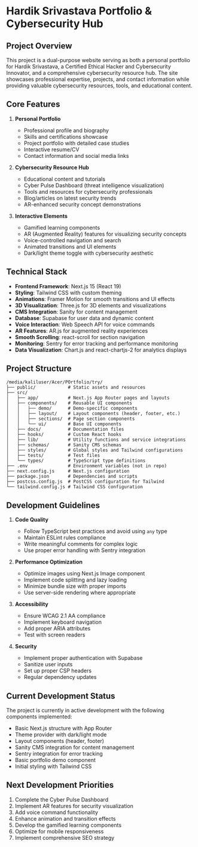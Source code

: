# Hardik Srivastava Portfolio & Cybersecurity Hub

## Project Overview
This project is a dual-purpose website serving as both a personal portfolio for Hardik Srivastava, a Certified Ethical Hacker and Cybersecurity Innovator, and a comprehensive cybersecurity resource hub. The site showcases professional expertise, projects, and contact information while providing valuable cybersecurity resources, tools, and educational content.

## Core Features

1. **Personal Portfolio**
   - Professional profile and biography
   - Skills and certifications showcase
   - Project portfolio with detailed case studies
   - Interactive resume/CV
   - Contact information and social media links

2. **Cybersecurity Resource Hub**
   - Educational content and tutorials
   - Cyber Pulse Dashboard (threat intelligence visualization)
   - Tools and resources for cybersecurity professionals
   - Blog/articles on latest security trends
   - AR-enhanced security concept demonstrations

3. **Interactive Elements**
   - Gamified learning components
   - AR (Augmented Reality) features for visualizing security concepts
   - Voice-controlled navigation and search
   - Animated transitions and UI elements
   - Dark/light theme toggle with cybersecurity aesthetic

## Technical Stack

- **Frontend Framework**: Next.js 15 (React 19)
- **Styling**: Tailwind CSS with custom theming
- **Animations**: Framer Motion for smooth transitions and UI effects
- **3D Visualization**: Three.js for 3D elements and visualizations
- **CMS Integration**: Sanity for content management
- **Database**: Supabase for user data and dynamic content
- **Voice Interaction**: Web Speech API for voice commands
- **AR Features**: AR.js for augmented reality experiences
- **Smooth Scrolling**: react-scroll for section navigation
- **Monitoring**: Sentry for error tracking and performance monitoring
- **Data Visualization**: Chart.js and react-chartjs-2 for analytics displays

## Project Structure

```
/media/kaliluser/Acer/POrtfolio/try/
├── public/            # Static assets and resources
├── src/
│   ├── app/           # Next.js App Router pages and layouts
│   ├── components/    # Reusable UI components
│   │   ├── demo/      # Demo-specific components
│   │   ├── layout/    # Layout components (header, footer, etc.)
│   │   ├── sections/  # Page section components
│   │   └── ui/        # Base UI components
│   ├── docs/          # Documentation files
│   ├── hooks/         # Custom React hooks
│   ├── lib/           # Utility functions and service integrations
│   ├── schemas/       # Sanity CMS schemas
│   ├── styles/        # Global styles and Tailwind configurations
│   ├── tests/         # Test files
│   └── types/         # TypeScript type definitions
├── .env               # Environment variables (not in repo)
├── next.config.js     # Next.js configuration
├── package.json       # Dependencies and scripts
├── postcss.config.js  # PostCSS configuration for Tailwind
└── tailwind.config.js # Tailwind CSS configuration
```

## Development Guidelines

1. **Code Quality**
   - Follow TypeScript best practices and avoid using `any` type
   - Maintain ESLint rules compliance
   - Write meaningful comments for complex logic
   - Use proper error handling with Sentry integration

2. **Performance Optimization**
   - Optimize images using Next.js Image component
   - Implement code splitting and lazy loading
   - Minimize bundle size with proper imports
   - Use server-side rendering where appropriate

3. **Accessibility**
   - Ensure WCAG 2.1 AA compliance
   - Implement keyboard navigation
   - Add proper ARIA attributes
   - Test with screen readers

4. **Security**
   - Implement proper authentication with Supabase
   - Sanitize user inputs
   - Set up proper CSP headers
   - Regular dependency updates

## Current Development Status

The project is currently in active development with the following components implemented:

- Basic Next.js structure with App Router
- Theme provider with dark/light mode
- Layout components (header, footer)
- Sanity CMS integration for content management
- Sentry integration for error tracking
- Basic portfolio demo component
- Initial styling with Tailwind CSS

## Next Development Priorities

1. Complete the Cyber Pulse Dashboard
2. Implement AR features for security visualization
3. Add voice command functionality
4. Enhance animation and transition effects
5. Develop the gamified learning components
6. Optimize for mobile responsiveness
7. Implement comprehensive SEO strategy

